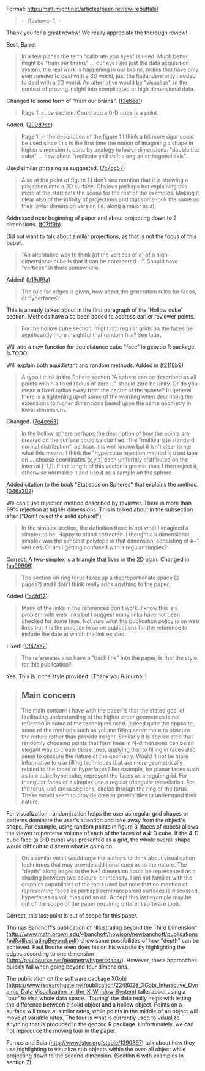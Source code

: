 Format: http://matt.might.net/articles/peer-review-rebuttals/

> -- Reviewer 1 --

Thank you for a great review! We really appreciate the thorough review!

Best,
Barret


> In a few places the term "calibrate you eyes" is used. Much better might be
> "train our brains" ... our eyes are just the data acquisition system, the real
> work is happening in our brains, brains that have only ever needed to deal
> with a 3D world, just the flatlanders only needed to deal with a 2D world.
> An alternative would be "visualise", in the context of proving insight into
> complicated or high dimensional data.

Changed to some form of "train our brains". ([f3e6ee1](https://github.com/schloerke/geozoo-paper/commit/f3e6ee1))


> Page 1, cube section. Could add a 0-D cube is a point.

Added. ([299d9cc](https://github.com/schloerke/geozoo-paper/commit/299d9cc))


> Page 1, in the description of the figure 1 I think a bit more rigor could be
> used since this is the first time the notion of imagining a shape in higher
> dimension is done by analogy to lower dimensions. "double the cube" ... how
> about "replicate and shift along an orthogonal axis".

Used similar phrasing as suggested. ([7c7bc57](https://github.com/schloerke/geozoo-paper/commit/7c7bc57))

> Also at the point of figure 1 I don't see mention that it is showing a projection onto a 2D
> surface. Obvious perhaps but explaining this more at the start sets the scene
> for the rest of the examples. Making it clear also of the infinity of
> projections and that some look the same as their lower dimension version (ie:
> along a major axis).

Addressed near beginning of paper and about projecting down to 2 dimensions. ([f07ff9b](https://github.com/schloerke/geozoo-paper/commit/f07ff9b))

Did not want to talk about similar projections, as that is not the focus of this paper.


> "An alternative way to think [of the vertices of a] of a high-dimensional cube
> is that it can be considered ...". Should have "vertices" in there somewhere.

Added! ([b19df9a](https://github.com/schloerke/geozoo-paper/commit/b19df9a))


> The rule for edges is given, how about the generation rules for faces, or
> hyperfaces?

This is already talked about in the first paragraph of the 'Hollow cube' section.  Methods have also been added to address earlier reviewer points.


> For the hollow cube section, might not regular grids on the faces be
> significantly more insightful that random fills? See later.

Will add a new function for equidistance cube "face" in geozoo R package. %TODO

Will explain both equidistant and random methods. Added in ([f2118b9](https://github.com/schloerke/geozoo-paper/commit/f2118b9))


> A typo I think in the Sphere section "A sphere can be described as all points
> within a fixed radius of zero  ..." should zero be unity. Or do you mean a
> fixed radius away from the center of the sphere? In general there is a
> tightening up of some of the wording when describing the extensions to higher
> dimensions based upon the same geometry in lower dimensions.

Changed. ([7e4ec63](https://github.com/schloerke/geozoo-paper/commit/7e4ec63))


> In the hollow sphere perhaps the description of how the points are created on
> the surface could be clarified. The "multivariate standard normal
> distribution", perhaps it is well known but it isn't clear to me what this
> means. I think the "hypercube rejection method is used later on ... choose
> coordinates (x,y,z) each uniformly distributed on the interval [-1,1]. If the
> length of this vector is greater than 1 then reject it, otherwise normalise it
> and use it as a sample on the sphere.

Added citation to the book "Statistics on Spheres" that explains the method. ([046a202](https://github.com/schloerke/geozoo-paper/commit/046a202))

We can't use rejection method described by reviewer.  There is more than 99% rejection at higher dimensions. This is talked about in the subsection after ("Don't reject the solid sphere!")


> In the simplex section, the definition there is not what I imagined a simplex
> to be. Happy to stand corrected. I thought a k dimensional simplex was the
> simplest polytope in that dimension, consisting of k+1 vertices. Or am I
> getting confused with a regular simplex?

Correct. A two-simplex is a triangle that lives in the 2D plain. Changed in ([aa99906](https://github.com/schloerke/geozoo-paper/commit/aa99906))


> The section on ring torus takes up a disproportionate space (2 pages?) and I
> don't think really adds anything to the paper.

Added ([1a4fd12](https://github.com/schloerke/geozoo-paper/commit/1a4fd12))


> Many of the links in the references don't work. I know this is a problem with
> web links but I suggest many links have not been checked for some time. Not
> sure what the publication policy is on web links but it is the practice in
> some pubications for the reference to include the date at which the link
> existed.

Fixed! ([0f47ae2](https://github.com/schloerke/geozoo-paper/commit/0f47ae2))


> The references also have a "back link" into the paper, is that the style for
> this publication?

Yes. This is in the style provided.  (Thank you RJournal!)


> Main concern
> --------------
>
> The main concern I have with the paper is that the stated goal of facilitating
> understanding of the higher order geometries is not reflected in some of the
> techniques used. Indeed quite the opposite, some of the methods such as volume
> filling serve more to obscure the nature rather than provide insight.
> Similarly it is appreciated that randomly choosing points that form lines in
> N-dimensions can be an elegant way to create those lines, applying that to
> filling in faces also seem to obscure the nature of the geometry. Would it not
> be more informative to use filling techniques that are more geometrically
> related to the faces or hyperfaces? For example, for planar faces such as in a
> cube/hypercube, represent the faces as a regular grid. For triangular faces of
> a simplex use a regular triangular tessellation. For the torus, use cross
> sections, circles through the ring of the torus. These would seem to provide
> greater possibilities to understand their nature.

For visualization, randomization helps the user as regular grid shapes or patterns dominate the user's attention and take away from the object's shape.  For example, using random points in figure 3 (faces of cubes) allows the viewer to perceive volume of each of the faces of a 4-D cube. If the 4-D cube face (a 3-D cube) was presented as a grid, the whole overall shape would difficult to discern what is going on.


> On a similar vein I would urge the authors to think about visualisation
> techniques that may provide additional cues as to the nature. The "depth"
> along edges in the N+1 dimension could be represented as a shading between two
> colours, or intensity. I am not familiar with the graphics capabilities of the
> tools used but note that no mention of representing faces as perhaps
> semitransparent surfaces is discussed, hyperfaces as volumes and so on. Accept
> this last example may be out of the scope of the paper requiring different
> software tools.

Correct, this last point is out of scope for this paper.

Thomas Banchoff's publication of "Illustrating beyond the Third Dimension" (http://www.math.brown.edu/~banchoff/howison/newbanchoff/publications/pdfs/IllustratingBeyond.pdf) show some possibilities of how "depth" can be achieved. Paul Bourke even does his on his website by highlighting the edges according to one dimension (http://paulbourke.net/geometry/hyperspace/). However, these approaches quickly fail when going beyond four dimensions.

The publication on the software package XGobi (https://www.researchgate.net/publication/2248028_XGobi_Interactive_Dynamic_Data_Visualization_in_the_X_Window_System) talks about using a 'tour' to visit whole data space. 'Touring' the data really helps with letting the difference between a solid object and a hollow object.  Points on a surface will move at similar rates, while points in the middle of an object will move at variable rates. The tour is what is currently used to visualize anything that is produced in the geozoo R package. Unfortunately, we can not reproduce the moving tour in the paper.


Furnas and Buja (http://www.jstor.org/stable/1390897) talk about how they use highlighting to visualize sub objects within the over-all object while projecting down to the second dimension.  (Section 6 with examples in section 7)




































<!-- Show a couple videos of the objects in motion?
Quiz on
 4 dim hollow sphere
 4 dim solid sphere
 10 dim sphere
 10 dim cube -->
